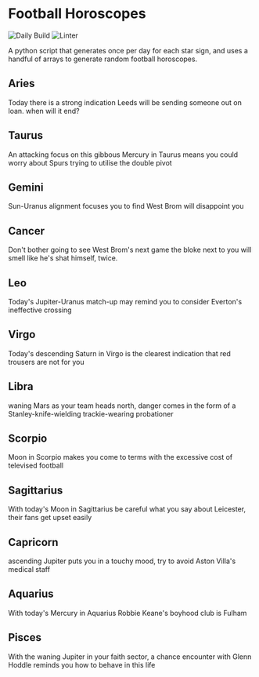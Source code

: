 # Football Horoscopes

![Daily Build](https://github.com/MatBenfield/horofootball.thechels.uk/workflows/Daily%20Build/badge.svg) ![Linter](https://github.com/MatBenfield/horofootball.thechels.uk/workflows/Linter/badge.svg)

A python script that generates once per day for each star sign, and uses a handful of arrays to generate random football horoscopes.

<!-- horoscopes_item starts -->
<h2>Aries</h2><p>Today there is a strong indication Leeds will be sending someone out on loan. when will it end?</p><h2>Taurus</h2><p>An attacking focus on this gibbous Mercury in Taurus means you could worry about Spurs trying to utilise the double pivot</p><h2>Gemini</h2><p>Sun-Uranus alignment focuses you to find West Brom will disappoint you</p><h2>Cancer</h2><p>Don't bother going to see West Brom's next game the bloke next to you will smell like he's shat himself, twice.</p><h2>Leo</h2><p>Today's Jupiter-Uranus match-up may remind you to consider Everton's ineffective crossing</p><h2>Virgo</h2><p>Today's descending Saturn in Virgo is the clearest indication that red trousers are not for you</p><h2>Libra</h2><p>waning Mars as your team heads north, danger comes in the form of a Stanley-knife-wielding trackie-wearing probationer</p><h2>Scorpio</h2><p>Moon in Scorpio makes you come to terms with the excessive cost of televised football</p><h2>Sagittarius</h2><p>With today's Moon in Sagittarius be careful what you say about Leicester, their fans get upset easily</p><h2>Capricorn</h2><p>ascending Jupiter puts you in a touchy mood, try to avoid Aston Villa's medical staff</p><h2>Aquarius</h2><p>With today's Mercury in Aquarius Robbie Keane's boyhood club is Fulham</p><h2>Pisces</h2><p>With the waning Jupiter in your faith sector, a chance encounter with Glenn Hoddle reminds you how to behave in this life</p>
<!-- horoscopes_item ends -->
